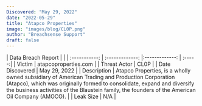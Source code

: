 ```yaml
---
Discovered: "May 29, 2022"
date: "2022-05-29"
title: "Atapco Properties"
image: "images/blog/CL0P.png"
author: "Breachsense Support"
draft: false
---
```


| Data Breach Report         |              | 
| :-----------: | :-------------:   |:-------------:    | :-----:|
| Victim    | atapcoproperties.com      | 
| Threat Actor    | CL0P      | 
| Date Discovered    | May 29, 2022      | 
| Description    | Atapco Properties, is a wholly owned subsidiary of American Trading and Production Corporation (Atapco), which was originally formed to consolidate, expand and diversify the business activities of the Blaustein family, the founders of the American Oil Company (AMOCO).      | 
| Leak Size    | N/A      | 

